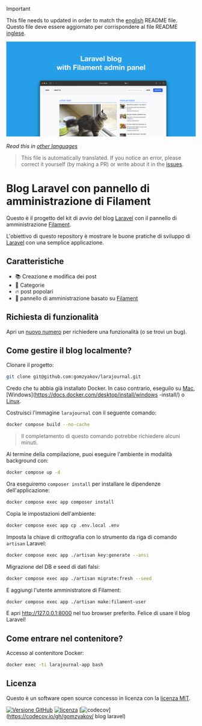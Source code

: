 >[!IMPORTANT]
>This file needs to updated in order to match the [english](/README.md) README file.  
>Questo file deve essere aggiornato per corrispondere al file README [inglese](/README.md).

![Blog Laravel con pannello di amministrazione di Filament](../docs/social-preview-en.png)

_Read this in [other languages](./Translations.md)_

>This file is automatically translated. If you notice an error, please correct it yourself (by making a PR) or write about it in the [issues](https://github.com/gomzyakov/larajournal/issues).

# Blog Laravel con pannello di amministrazione di Filament

Questo è il progetto del kit di avvio del blog [Laravel](https://laravel.com) con il pannello di amministrazione [Filament](https://filamentphp.com).

L'obiettivo di questo repository è mostrare le buone pratiche di sviluppo di [Laravel](https://laravel.com) con una semplice applicazione.

## Caratteristiche

- 📚 Creazione e modifica dei post
- 🥑 Categorie
- 🔥 post popolari
- 🎉 pannello di amministrazione basato su [Filament](https://filamentphp.com)

## Richiesta di funzionalità

Apri un [nuovo numero](https://github.com/gomzyakov/larajournal/issues/new) per richiedere una funzionalità (o se trovi un bug).

## Come gestire il blog localmente?

Clonare il progetto:

```bash
git clone git@github.com:gomzyakov/larajournal.git
```

Credo che tu abbia già installato Docker. In caso contrario, eseguilo su [Mac](https://docs.docker.com/desktop/install/mac-install/), [Windows](https://docs.docker.com/desktop/install/windows -install/) o [Linux](https://docs.docker.com/desktop/install/linux-install/).

Costruisci l'immagine `larajournal` con il seguente comando:

```bash
docker compose build --no-cache
```

>Il completamento di questo comando potrebbe richiedere alcuni minuti.

Al termine della compilazione, puoi eseguire l'ambiente in modalità background con:

```bash
docker compose up -d
```

Ora eseguiremo `composer install` per installare le dipendenze dell'applicazione:

```bash
docker compose exec app composer install
```

Copia le impostazioni dell'ambiente:

```bash
docker compose exec app cp .env.local .env
```

Imposta la chiave di crittografia con lo strumento da riga di comando `artisan` Laravel:

```bash
docker compose exec app ./artisan key:generate --ansi
```

Migrazione del DB e seed di dati falsi:

```bash
docker compose exec app ./artisan migrate:fresh --seed
```

E aggiungi l'utente amministratore di Filament:

```bash
docker compose exec app ./artisan make:filament-user
```

E apri http://127.0.0.1:8000 nel tuo browser preferito. Felice di usare il blog Laravel!

## Come entrare nel contenitore?

Accesso al contenitore Docker:

```bash
docker exec -ti larajournal-app bash
```

## Licenza

Questo è un software open source concesso in licenza con la [licenza MIT](https://github.com/gomzyakov/php-code-style/blob/main/LICENSE).


[![Versione GitHub](https://img.shields.io/github/release/gomzyakov/larajournal.svg)](https://github.com/gomzyakov/larajournal/releases/latest)
[![licenza](https://img.shields.io/badge/License-MIT-green.svg)](https://github.com/gomzyakov/larajournal/blob/development/LICENSE)
[![codecov](https://codecov.io/gh/gomzyakov/larajournal/branch/main/graph/badge.svg?token=4CYTVMVUYV)](https://codecov.io/gh/gomzyakov/ blog laravel)
